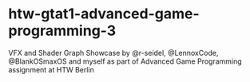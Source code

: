 # htw-gtat1-advanced-game-programming-3

VFX and Shader Graph Showcase by @r-seidel, @LennoxCode, @BlankOSmaxOS and myself as part of Advanced Game Programming assignment at HTW Berlin
